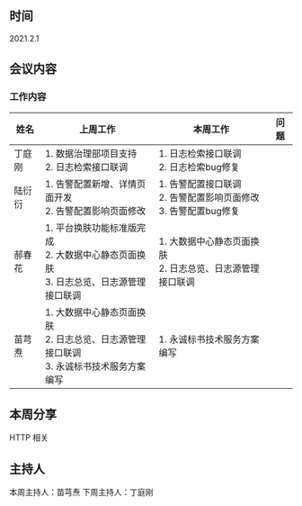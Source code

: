 ## 时间

2021.2.1

## 会议内容


### 工作内容

| 姓名   | 上周工作                                                                                      | 本周工作                                                                     | 问题 |
| ------ | --------------------------------------------------------------------------------------------- | ---------------------------------------------------------------------------- | ---- |
| 丁庭刚 | 1. 数据治理部项目支持 <br> 2. 日志检索接口联调                   | 1. 日志检索接口联调 <br> 2. 日志检索bug修复                            |      |
| 陆衍衍 | 1. 告警配置新增、详情页面开发 <br> 2. 告警配置影响页面修改         | 1. 告警配置接口联调 <br> 2. 告警配置影响页面修改 <br> 3. 告警配置bug修复 |      |
| 郝春花 | 1. 平台换肤功能标准版完成 <br> 2. 大数据中心静态页面换肤 <br> 3. 日志总览、日志源管理接口联调 | 1. 大数据中心静态页面换肤 <br> 2. 日志总览、日志源管理接口联调                   |      |
| 苗芎焘 | 1. 大数据中心静态页面换肤 <br> 2. 日志总览、日志源管理接口联调  <br> 3. 永诚标书技术服务方案编写 | 1. 永诚标书技术服务方案编写                        |      |

## 本周分享

HTTP 相关

## 主持人

本周主持人：苗芎焘
下周主持人：丁庭刚
